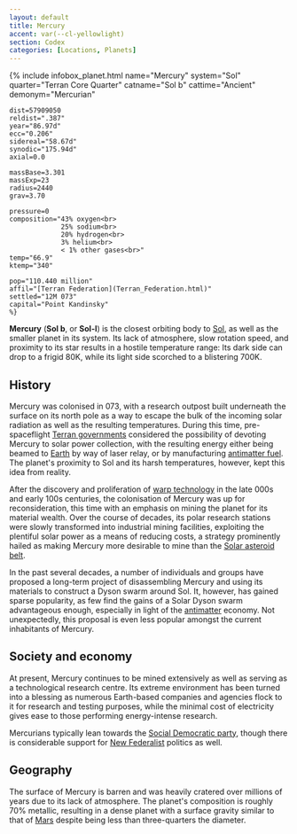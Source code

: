 ```yaml
---
layout: default
title: Mercury
accent: var(--cl-yellowlight)
section: Codex
categories: [Locations, Planets]
---
```

{% include infobox_planet.html 
    name="Mercury"
    system="Sol"
    quarter="Terran Core Quarter"
    catname="Sol b"
    cattime="Ancient"
    demonym="Mercurian"

    dist=57909050 
    reldist=".387"
    year="86.97d"
    ecc="0.206"
    sidereal="58.67d"
    synodic="175.94d"
    axial=0.0

    massBase=3.301
    massExp=23
    radius=2440
    grav=3.70

    pressure=0
    composition="43% oxygen<br>
                 25% sodium<br>
                 20% hydrogen<br>
                 3% helium<br>
                 < 1% other gases<br>"
    temp="66.9"
    ktemp="340"

    pop="110.440 million"
    affil="[Terran Federation](Terran_Federation.html)"
    settled="12M 073"
    capital="Point Kandinsky"
    %}

**Mercury** (**Sol b**, or **Sol-I**) is the closest orbiting body to [Sol](Sol.html), as well as
the smaller planet in its system. Its lack of atmosphere, slow rotation speed, and proximity to its
star results in a hostile temperature range: Its dark side can drop to a frigid 80K, while its light
side scorched to a blistering 700K.

## History
Mercury was colonised in 073, with a research outpost built underneath the surface on its north pole
as a way to escape the bulk of the incoming solar radiation as well as the resulting temperatures.
During this time, pre-spaceflight [Terran governments](Terran_Federation.html) considered the possibility
of devoting Mercury to solar power collection, with the resulting energy either being beamed to [Earth](Earth.html)
by way of laser relay, or by manufacturing [antimatter fuel](Antimatter.html). The planet's proximity
to Sol and its harsh temperatures, however, kept this idea from reality.

After the discovery and proliferation of [warp technology](Warp_drive.html) in the late 000s and early
100s centuries, the colonisation of Mercury was up for reconsideration, this time with an emphasis
on mining the planet for its material wealth. Over the course of decades, its polar research stations
were slowly transformed into industrial mining facilities, exploiting the plentiful solar power as
a means of reducing costs, a strategy prominently hailed as making Mercury more desirable to mine
than the [Solar asteroid belt](Solar_asteroid_belt.html).

In the past several decades, a number of individuals and groups have proposed a long-term project of
disassembling Mercury and using its materials to construct a Dyson swarm around Sol. It, however,
has gained sparse popularity, as few find the gains of a Solar Dyson swarm advantageous enough,
especially in light of the [antimatter](Antimatter.html) economy. Not unexpectedly, this proposal is
even less popular amongst the current inhabitants of Mercury.

## Society and economy 
At present, Mercury continues to be mined extensively as well as serving as a technological research
centre. Its extreme environment has been turned into a blessing as numerous Earth-based companies and
agencies flock to it for research and testing purposes, while the minimal cost of electricity gives
ease to those performing energy-intense research.

Mercurians typically lean towards the [Social Democratic party](Social_Democratic_Party), though there
is considerable support for [New Federalist](New_Federalist_Party) politics as well.

## Geography
The surface of Mercury is barren and was heavily cratered over millions of years due to its lack
of atmosphere. The planet's composition is roughly 70% metallic, resulting in a dense planet with
a surface gravity similar to that of [Mars](Mars.html) despite being less than three-quarters the
diameter.
